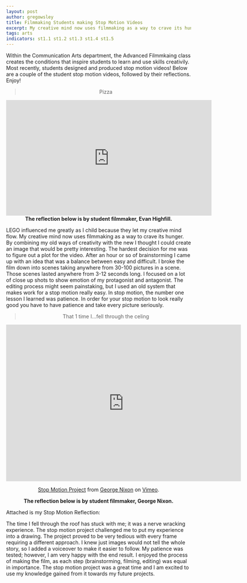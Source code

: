 ```yaml
---
layout: post
author: gregowsley
title: Filmmaking Students making Stop Motion Videos
excerpt: My creative mind now uses filmmaking as a way to crave its hunger. I focused on a lot of close up shots to show emotion of my protagonist and antagonist. In stop motion, the number one lesson I learned was patience.
tags: arts
indicators: st1.1 st1.2 st1.3 st1.4 st1.5 
---
```


Within the Communication Arts department, the Advanced Filmmkaing class creates the conditions that inspire students to learn and use skills creativily. Most recently, students designed and produced stop motion videos! Below are a couple of the student stop motion videos, followed by their reflections. Enjoy!

<center><blockquote> Pizza </blockquote> </center>
<center>
<iframe width="560" height="315" src="https://www.youtube.com/embed/Pks16dUKyOs" frameborder="0" allow="autoplay; encrypted-media" allowfullscreen></iframe>
</center>

<center> <b> The reflection below is by student filmmaker, Evan Highfill. </b> </center>

LEGO influenced me greatly as I child because they let my creative mind flow. My creative mind now uses filmmaking as a way to crave its hunger. By combining my old ways of creativity with the new I thought I could create an image that would be pretty interesting. The hardest decision for me was to figure out a plot for the video. After an hour or so of brainstorming I came up with an idea that was a balance between easy and difficult. I broke the film down into scenes taking anywhere from 30-100 pictures in a scene. Those scenes lasted anywhere from 3-12 seconds long. I focused on a lot of close up shots to show emotion of my protagonist and antagonist. The editing process might seem painstaking, but I used an old system that makes work for a stop motion really easy. In stop motion, the number one lesson I learned was patience. In order for your stop motion to look really good you have to have patience and take every picture seriously. 

<center><blockquote> That 1 time I...fell through the celing </blockquote></center>
<center>
<iframe src="https://player.vimeo.com/video/292949303" width="640" height="427" frameborder="0" webkitallowfullscreen mozallowfullscreen allowfullscreen></iframe>
<p><a href="https://vimeo.com/292949303">Stop Motion Project</a> from <a href="https://vimeo.com/user70049317">George Nixon</a> on <a href="https://vimeo.com">Vimeo</a>.</p></center>

<center> <b> The reflection below is by student filmmaker, George Nixon.</b> </center>

Attached is my Stop Motion Reflection:

The time I fell through the roof has stuck with me; it was a nerve wracking experience. The stop motion project challenged me to put my experience into a drawing. The project proved to be very tedious with every frame requiring a different approach. I knew just images would not tell the whole story, so I added a voiceover to make it easier to follow. My patience was tested; however, I am very happy with the end result. I enjoyed the process of making the film, as each step (brainstorming, filming, editing) was equal in importance. The stop motion project was a great time and I am excited to use my knowledge gained from it towards my future projects.




